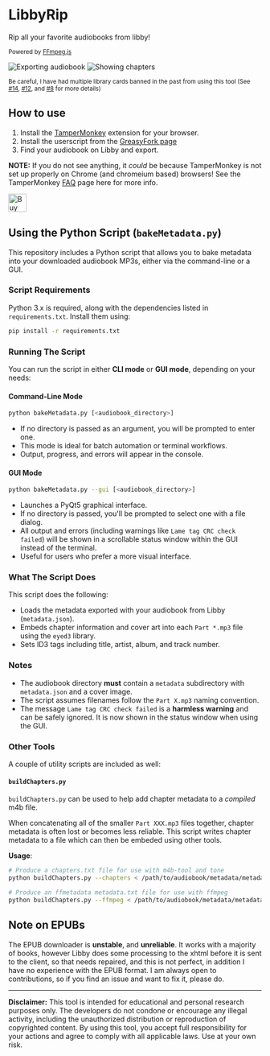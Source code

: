 # LibbyRip

Rip all your favorite audiobooks from libby! 

<sup> Powered by [FFmpeg.js](https://github.com/PsychedelicPalimpsest/FFmpeg-js) </sup>

![Exporting audiobook](imgs/export.png)
![Showing chapters](imgs/chapters.png)

<sup>Be careful, I have had multiple library cards banned in the past from using this tool (See [#14](https://github.com/PsychedelicPalimpsest/LibbyRip/issues/14), [#12](https://github.com/PsychedelicPalimpsest/LibbyRip/issues/12), and [#8](https://github.com/PsychedelicPalimpsest/LibbyRip/issues/8) for more details) </sup>


## How to use

1. Install the [TamperMonkey](https://www.tampermonkey.net/) extension for your browser.
2. Install the userscript from the [GreasyFork page](https://greasyfork.org/en/scripts/498782-libregrab)
3. Find your audiobook on Libby and export.

**NOTE:** If you do not see anything, it _could_ be because TamperMonkey is not set up properly on Chrome (and chromeium based) browsers! See the TamperMonkey [FAQ](https://www.tampermonkey.net/faq.php#Q209) page here for more info.

<a href='https://ko-fi.com/V7V81BFLAH' target='_blank'><img height='36' style='border:0px;height:36px;' src='https://storage.ko-fi.com/cdn/kofi6.png?v=6' border='0' alt='Buy Me a Coffee at ko-fi.com' /></a>


## Using the Python Script (`bakeMetadata.py`)

This repository includes a Python script that allows you to bake metadata into your downloaded audiobook MP3s, either via the command-line or a GUI.

### Script Requirements

Python 3.x is required, along with the dependencies listed in `requirements.txt`. Install them using:

```bash
pip install -r requirements.txt
```

### Running The Script

You can run the script in either **CLI mode** or **GUI mode**, depending on your needs:

#### Command-Line Mode

```bash
python bakeMetadata.py [<audiobook_directory>]
```

- If no directory is passed as an argument, you will be prompted to enter one.
- This mode is ideal for batch automation or terminal workflows.
- Output, progress, and errors will appear in the console.

#### GUI Mode

```bash
python bakeMetadata.py --gui [<audiobook_directory>]
```

- Launches a PyQt5 graphical interface.
- If no directory is passed, you'll be prompted to select one with a file dialog.
- All output and errors (including warnings like `Lame tag CRC check failed`) will be shown in a scrollable status window within the GUI instead of the terminal.
- Useful for users who prefer a more visual interface.

### What The Script Does

This script does the following:
- Loads the metadata exported with your audiobook from Libby (`metadata.json`).
- Embeds chapter information and cover art into each `Part *.mp3` file using the `eyed3` library.
- Sets ID3 tags including title, artist, album, and track number.

### Notes

- The audiobook directory **must** contain a `metadata` subdirectory with `metadata.json` and a cover image.
- The script assumes filenames follow the `Part X.mp3` naming convention.
- The message `Lame tag CRC check failed` is a **harmless warning** and can be safely ignored. It is now shown in the status window when using the GUI.

### Other Tools

A couple of utility scripts are included as well:

#### `buildChapters.py`

`buildChapters.py` can be used to help add chapter metadata to a *compiled* m4b file.

When concatenating all of the smaller `Part XXX.mp3` files together, chapter metadata is often lost or becomes less reliable.  This script writes chapter metadata to a file which can then be embeded using other tools.

**Usage**:

```bash
# Produce a chapters.txt file for use with m4b-tool and tone
python buildChapters.py --chapters < /path/to/audiobook/metadata/metadata.json > chapters.txt

# Produce an ffmetadata metadata.txt file for use with ffmpeg
python buildChapters.py --ffmpeg < /path/to/audiobook/metadata/metadata.json > metadata.txt
```

## Note on EPUBs
The EPUB downloader is **unstable**, and **unreliable**. It works with a majority of books, however Libby does some processing to the xhtml before it is sent to the client, so that needs repaired, and this is not perfect, in addition I have no experience with the EPUB format. I am always open to contributions, so if you find an issue and want to fix it, please do.


<hr>



**Disclaimer:** This tool is intended for educational and personal research purposes only. The developers do not condone or encourage any illegal activity, including the unauthorized distribution or reproduction of copyrighted content. By using this tool, you accept full responsibility for your actions and agree to comply with all applicable laws. Use at your own risk.
